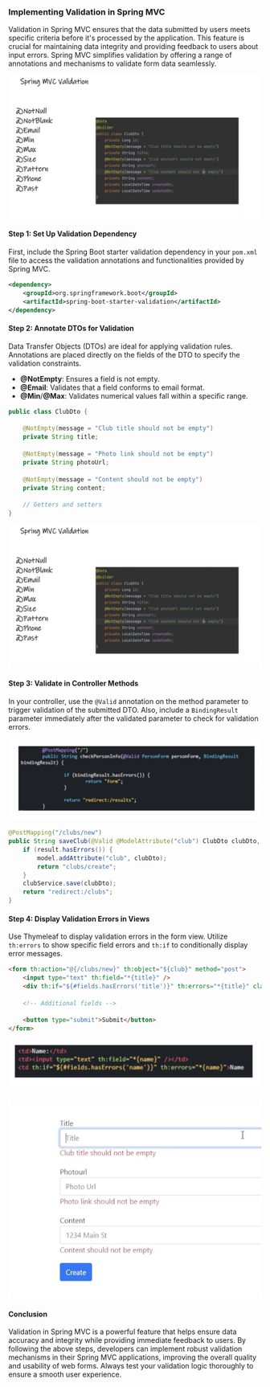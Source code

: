 ### Implementing Validation in Spring MVC

Validation in Spring MVC ensures that the data submitted by users meets specific criteria before it's processed by the application. This feature is crucial for maintaining data integrity and providing feedback to users about input errors. Spring MVC simplifies validation by offering a range of annotations and mechanisms to validate form data seamlessly.

![alt text](image-47.png)

#### Step 1: Set Up Validation Dependency
First, include the Spring Boot starter validation dependency in your `pom.xml` file to access the validation annotations and functionalities provided by Spring MVC.

```xml
<dependency>
    <groupId>org.springframework.boot</groupId>
    <artifactId>spring-boot-starter-validation</artifactId>
</dependency>
```

#### Step 2: Annotate DTOs for Validation
Data Transfer Objects (DTOs) are ideal for applying validation rules. Annotations are placed directly on the fields of the DTO to specify the validation constraints.

- **@NotEmpty**: Ensures a field is not empty.
- **@Email**: Validates that a field conforms to email format.
- **@Min**/**@Max**: Validates numerical values fall within a specific range.

```java
public class ClubDto {
    
    @NotEmpty(message = "Club title should not be empty")
    private String title;

    @NotEmpty(message = "Photo link should not be empty")
    private String photoUrl;

    @NotEmpty(message = "Content should not be empty")
    private String content;
    
    // Getters and setters
}
```

![alt text](image-47.png)

#### Step 3: Validate in Controller Methods
In your controller, use the `@Valid` annotation on the method parameter to trigger validation of the submitted DTO. Also, include a `BindingResult` parameter immediately after the validated parameter to check for validation errors.

![alt text](image-48.png)

```java
@PostMapping("/clubs/new")
public String saveClub(@Valid @ModelAttribute("club") ClubDto clubDto, BindingResult result, Model model) {
    if (result.hasErrors()) {
        model.addAttribute("club", clubDto);
        return "clubs/create";
    }
    clubService.save(clubDto);
    return "redirect:/clubs";
}
```

#### Step 4: Display Validation Errors in Views
Use Thymeleaf to display validation errors in the form view. Utilize `th:errors` to show specific field errors and `th:if` to conditionally display error messages.

```html
<form th:action="@{/clubs/new}" th:object="${club}" method="post">
    <input type="text" th:field="*{title}" />
    <div th:if="${#fields.hasErrors('title')}" th:errors="*{title}" class="validation-error"></div>

    <!-- Additional fields -->

    <button type="submit">Submit</button>
</form>
```

![alt text](image-49.png)

![alt text](image-50.png)

#### Conclusion
Validation in Spring MVC is a powerful feature that helps ensure data accuracy and integrity while providing immediate feedback to users. By following the above steps, developers can implement robust validation mechanisms in their Spring MVC applications, improving the overall quality and usability of web forms. Always test your validation logic thoroughly to ensure a smooth user experience.